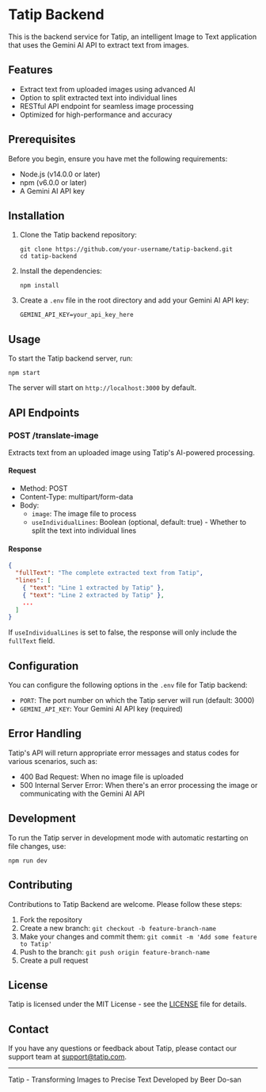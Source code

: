 
# Tatip Backend

This is the backend service for Tatip, an intelligent Image to Text application that uses the Gemini AI API to extract text from images.

## Features

- Extract text from uploaded images using advanced AI
- Option to split extracted text into individual lines
- RESTful API endpoint for seamless image processing
- Optimized for high-performance and accuracy

## Prerequisites

Before you begin, ensure you have met the following requirements:

- Node.js (v14.0.0 or later)
- npm (v6.0.0 or later)
- A Gemini AI API key

## Installation

1. Clone the Tatip backend repository:
   ```
   git clone https://github.com/your-username/tatip-backend.git
   cd tatip-backend
   ```

2. Install the dependencies:
   ```
   npm install
   ```

3. Create a `.env` file in the root directory and add your Gemini AI API key:
   ```
   GEMINI_API_KEY=your_api_key_here
   ```

## Usage

To start the Tatip backend server, run:

```
npm start
```

The server will start on `http://localhost:3000` by default.

## API Endpoints

### POST /translate-image

Extracts text from an uploaded image using Tatip's AI-powered processing.

#### Request

- Method: POST
- Content-Type: multipart/form-data
- Body:
  - `image`: The image file to process
  - `useIndividualLines`: Boolean (optional, default: true) - Whether to split the text into individual lines

#### Response

```json
{
  "fullText": "The complete extracted text from Tatip",
  "lines": [
    { "text": "Line 1 extracted by Tatip" },
    { "text": "Line 2 extracted by Tatip" },
    ...
  ]
}
```

If `useIndividualLines` is set to false, the response will only include the `fullText` field.

## Configuration

You can configure the following options in the `.env` file for Tatip backend:

- `PORT`: The port number on which the Tatip server will run (default: 3000)
- `GEMINI_API_KEY`: Your Gemini AI API key (required)

## Error Handling

Tatip's API will return appropriate error messages and status codes for various scenarios, such as:

- 400 Bad Request: When no image file is uploaded
- 500 Internal Server Error: When there's an error processing the image or communicating with the Gemini AI API

## Development

To run the Tatip server in development mode with automatic restarting on file changes, use:

```
npm run dev
```

## Contributing

Contributions to Tatip Backend are welcome. Please follow these steps:

1. Fork the repository
2. Create a new branch: `git checkout -b feature-branch-name`
3. Make your changes and commit them: `git commit -m 'Add some feature to Tatip'`
4. Push to the branch: `git push origin feature-branch-name`
5. Create a pull request

## License

Tatip is licensed under the MIT License - see the [LICENSE](LICENSE) file for details.

## Contact

If you have any questions or feedback about Tatip, please contact our support team at support@tatip.com.

---

Tatip - Transforming Images to Precise Text
Developed by Beer Do-san